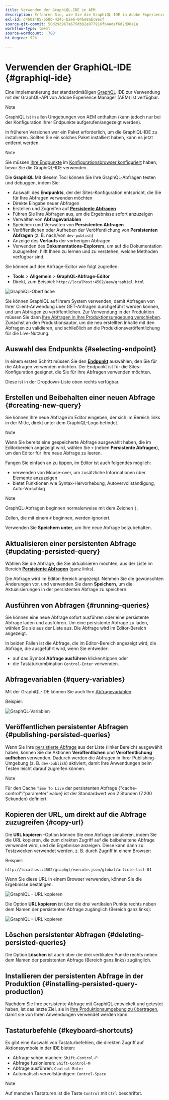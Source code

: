 ```yaml
---
title: Verwenden der GraphiQL-IDE in AEM
description: Erfahren Sie, wie Sie die GraphiQL IDE in Adobe Experience Manager verwenden.
exl-id: d4b01485-658b-4245-b2e6-04be8abc8ecf
source-git-commit: 50d29c967a675db92e077916fb4adef6d2d98a1a
workflow-type: tm+mt
source-wordcount: '788'
ht-degree: 92%

---
```


# Verwenden der GraphiQL-IDE {#graphiql-ide}

Eine Implementierung der standardmäßigen [GraphQL](https://graphql.org/learn/serving-over-http/#graphiql)-IDE zur Verwendung mit der GraphQL-API von Adobe Experience Manager (AEM) ist verfügbar.

>[!NOTE]
>
>GraphiQL ist in allen Umgebungen von AEM enthalten (kann jedoch nur bei der Konfiguration Ihrer Endpunkte aufgerufen/angezeigt werden).
>
>In früheren Versionen war ein Paket erforderlich, um die GraphiQL-IDE zu installieren. Sollten Sie ein solches Paket installiert haben, kann es jetzt entfernt werden.

>[!NOTE]
>Sie müssen [Ihre Endpunkte](/help/sites-developing/headless/graphql-api/graphql-endpoint.md) im [Konfigurationsbrowser konfiguriert](/help/assets/content-fragments/content-fragments-configuration-browser.md) haben, bevor Sie die GraphiQL-IDE verwenden.

Die **GraphiQL** Mit diesem Tool können Sie Ihre GraphQL-Abfragen testen und debuggen, indem Sie:

* Auswahl des **Endpunkts**, der der Sites-Konfiguration entspricht, die Sie für Ihre Abfragen verwenden möchten
* Direkte Eingabe neuer Abfragen
* Erstellen und Zugreifen auf **[Persistente Abfragen](/help/sites-developing/headless/graphql-api/persisted-queries.md)**
* Führen Sie Ihre Abfragen aus, um die Ergebnisse sofort anzuzeigen
* Verwalten von **Abfragevariablen**
* Speichern und Verwalten von **Persistenten Abfragen**
* Veröffentlichen oder Aufheben der Veröffentlichung von **Persistenten Abfragen** (z. B. nach/von `dev-publish`)
* Anzeige des **Verlaufs** der vorherigen Abfragen
* Verwenden des **Dokumentations-Explorers**, um auf die Dokumentation zuzugreifen; hilft Ihnen zu lernen und zu verstehen, welche Methoden verfügbar sind.

Sie können auf den Abfrage-Editor wie folgt zugreifen:

* **Tools** > **Allgemein** > **GraphQL-Abfrage-Editor**
* Direkt, zum Beispiel: `http://localhost:4502/aem/graphiql.html`

![GraphiQL-Oberfläche](assets/cfm-graphiql-interface.png "GraphiQL-Oberfläche")

Sie können GraphiQL auf Ihrem System verwenden, damit Abfragen von Ihrer Client-Anwendung über GET-Anfragen durchgeführt werden können, und um Abfragen zu veröffentlichen. Zur Verwendung in der Produktion müssen Sie dann [Ihre Abfragen in Ihre Produktionsumgebung verschieben](/help/sites-developing/headless/graphql-api/persisted-queries.md#transfer-persisted-query-production). Zunächst an den Produktionsautor, um die neu erstellten Inhalte mit den Abfragen zu validieren, und schließlich an die Produktionsveröffentlichung für die Live-Nutzung.

## Auswahl des Endpunkts {#selecting-endpoint}

In einem ersten Schritt müssen Sie den **[Endpunkt](/help/sites-developing/headless/graphql-api/graphql-endpoint.md)** auswählen, den Sie für die Abfragen verwenden möchten. Der Endpunkt ist für die Sites-Konfiguration geeignet, die Sie für Ihre Abfragen verwenden möchten.

Diese ist in der Dropdown-Liste oben rechts verfügbar.

## Erstellen und Beibehalten einer neuen Abfrage {#creating-new-query}

Sie können Ihre neue Abfrage im Editor eingeben, der sich im Bereich links in der Mitte, direkt unter dem GraphiQL-Logo befindet.

>[!NOTE]
>
>Wenn Sie bereits eine gespeicherte Abfrage ausgewählt haben, die im Editorbereich angezeigt wird, wählen Sie `+` (neben **Persistente Abfragen**), um den Editor für Ihre neue Abfrage zu leeren.

Fangen Sie einfach an zu tippen, im Editor ist auch folgendes möglich:

* verwenden von Mouse-over, um zusätzliche Informationen über Elemente anzuzeigen
* bietet Funktionen wie Syntax-Hervorhebung, Autovervollständigung, Auto-Vorschlag

>[!NOTE]
>
>GraphQL-Abfragen beginnen normalerweise mit dem Zeichen `{`.
>
>Zeilen, die mit einem `#` beginnen, werden ignoriert.

Verwenden Sie **Speichern unter**, um Ihre neue Abfrage beizubehalten.

## Aktualisieren einer persistenten Abfrage {#updating-persisted-query}

Wählen Sie die Abfrage, die Sie aktualisieren möchten, aus der Liste im Bereich **[Persistente Abfragen](/help/sites-developing/headless/graphql-api/persisted-queries.md)** (ganz links).

Die Abfrage wird im Editor-Bereich angezeigt. Nehmen Sie die gewünschten Änderungen vor, und verwenden Sie dann **Speichern**, um die Aktualisierungen in der persistenten Abfrage zu speichern.

## Ausführen von Abfragen {#running-queries}

Sie können eine neue Abfrage sofort ausführen oder eine persistente Abfrage laden und ausführen. Um eine persistente Abfrage zu laden, wählen Sie sie aus der Liste aus. Die Abfrage wird im Editor-Bereich angezeigt.

In beiden Fällen ist die Abfrage, die im Editor-Bereich angezeigt wird, die Abfrage, die ausgeführt wird, wenn Sie entweder:

* auf das Symbol **Abfrage ausführen** klicken/tippen oder
* die Tastaturkombination `Control-Enter` verwenden.

## Abfragevariablen {#query-variables}

<!-- more details needed here? -->

Mit der GraphiQL-IDE können Sie auch Ihre [Abfragevariablen](/help/sites-developing/headless/graphql-api/graphql-api-content-fragments.md#graphql-variables).

Beispiel:

![GraphQL-Variablen](assets/cfm-graphqlapi-03.png "GraphQL-Variablen")

<!--
## Managing cache for your persisted queries {#managing-cache}

[Persisted queries](/help/headless/graphql-api/persisted-queries.md) are recommended as they can be cached at the dispatcher and CDN layers, ultimately improving the performance of the requesting client application. By default AEM will invalidate the Content Delivery Network (CDN) cache based on a default Time To Live (TTL).

>[!NOTE]
>
>Custom rewrite rules on the Dispatcher might override defaults from AEM publish. 
>
>In the case that you are sending TTL-based cache-control headers from the dispatcher, based on a location match pattern, then, if necessary, you might want to exclude `/graphql/execute.json/*` from the matches.

Using GraphQL you can configure the HTTP Cache Headers  to control these parameters for your individual persisted query.

1. The **Headers** option is accessible via the three vertical dots to the right of the persisted query name (far left panel):

   ![Persisted Query HTTP Cache Headers](assets/cfm-graphqlapi-headers-01.png "Persisted Query HTTP Cache Headers")

1. Selecting this will open the **Cache Configuration** dialog:

   ![Persisted Query HTTP Cache Header Settings](assets/cfm-graphqlapi-headers-02.png "Persisted Query HTTP Cache Header Settings")

1. Select the appropriate parameter, then adjust the value as required:

   * **cache-control** - **max-age**
     Caches can store this content for specified number of seconds. Typically this is the browser TTL (Time To Live).
   * **surrogate-control** - **s-maxage**
     Same as max-age but applies specifically to proxy caches.
   * **surrogate-control** - **stale-while-revalidate**
     Caches may continue to serve a cached response after it becomes stale, for up to the specified number of seconds.
   * **surrogate-control** - **stale-if-error**
     Caches may continue to serve a cached response in case of or origin error, for up to the specified number of seconds.

1. Select **Save** to persist the changes.
-->

## Veröffentlichen persistenter Abfragen {#publishing-persisted-queries}

Wenn Sie Ihre [persistierte Abfrage](/help/sites-developing/headless/graphql-api/persisted-queries.md) aus der Liste (linker Bereich) ausgewählt haben, können Sie die Aktionen **Veröffentlichen** und **Veröffentlichung aufheben** verwenden. Dadurch werden die Abfragen in Ihrer Publishing-Umgebung (z. B. `dev-publish`) aktiviert, damit Ihre Anwendungen beim Testen leicht darauf zugreifen können.

>[!NOTE]
>
>Für den Cache `Time To Live` der persistenten Abfrage {&quot;cache-control&quot;:&quot;parameter&quot;:value} ist der Standardwert von 2 Stunden (7.200 Sekunden) definiert.

## Kopieren der URL, um direkt auf die Abfrage zuzugreifen {#copy-url}

Die **URL kopieren** -Option können Sie eine Abfrage simulieren, indem Sie die URL kopieren, die zum direkten Zugriff auf die beibehaltene Abfrage verwendet wird, und die Ergebnisse anzeigen. Diese kann dann zu Testzwecken verwendet werden, z. B. durch Zugriff in einem Browser:

<!--
  >[!NOTE]
  >
  >The URL will need [encoding before using programmatically](/help/headless/graphql-api/persisted-queries.md#encoding-query-url).
  >
  >The target environment might need adjusting, depending on your requirements.
-->

Beispiel:

`http://localhost:4502/graphql/execute.json/global/article-list-01`

Wenn Sie diese URL in einem Browser verwenden, können Sie die Ergebnisse bestätigen:

![GraphiQL – URL kopieren](assets/cfm-graphiql-copy-url.png "GraphiQL – URL kopieren")

Die Option **URL kopieren** ist über die drei vertikalen Punkte rechts neben dem Namen der persistenten Abfrage zugänglich (Bereich ganz links):

![GraphiQL – URL kopieren](assets/cfm-graphiql-persisted-query-options.png "GraphiQL – URL kopieren")

## Löschen persistenter Abfragen {#deleting-persisted-queries}

Die Option **Löschen** ist auch über die drei vertikalen Punkte rechts neben dem Namen der persistenten Abfrage (Bereich ganz links) zugänglich.

<!-- what happens if you try to delete something that is still published? -->


## Installieren der persistenten Abfrage in der Produktion {#installing-persisted-query-production}

Nachdem Sie Ihre persistente Abfrage mit GraphiQL entwickelt und getestet haben, ist das letzte Ziel, sie in [Ihre Produktionsumgebung zu übertragen](/help/sites-developing/headless/graphql-api/persisted-queries.md#transfer-persisted-query-production), damit sie von Ihren Anwendungen verwendet werden kann.

## Tastaturbefehle {#keyboard-shortcuts}

Es gibt eine Auswahl von Tastaturbefehlen, die direkten Zugriff auf Aktionssymbole in der IDE bieten:

* Abfrage schön machen:  `Shift-Control-P`
* Abfrage fusionieren:  `Shift-Control-M`
* Abfrage ausführen:  `Control-Enter`
* Automatisch vervollständigen:  `Control-Space`

>[!NOTE]
>
>Auf manchen Tastaturen ist die Taste `Control` mit `Ctrl` beschriftet.
